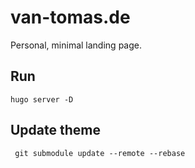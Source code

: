 # van-tomas.de

Personal, minimal landing page.

## Run

    hugo server -D

## Update theme

     git submodule update --remote --rebase
